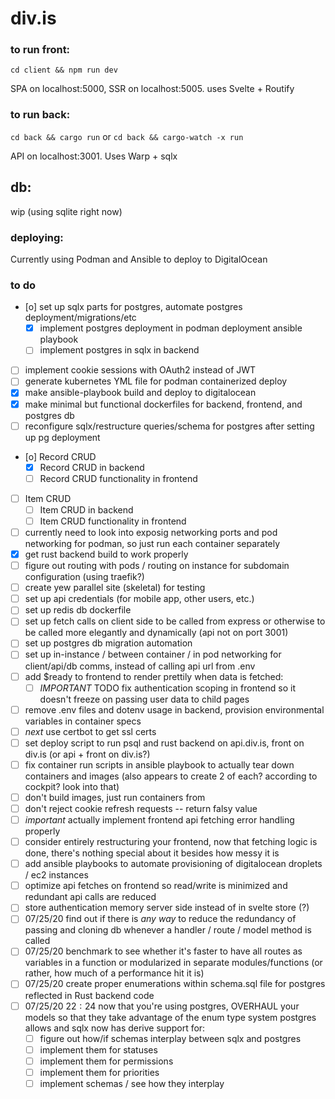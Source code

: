 # div.is

### to run front:
`cd client && npm run dev`

SPA on localhost:5000, SSR on localhost:5005. uses Svelte + Routify

### to run back:
`cd back && cargo run`
or
`cd back && cargo-watch -x run`

API on localhost:3001. Uses Warp + sqlx

## db:
wip (using sqlite right now)

### deploying:
Currently using Podman and Ansible to deploy to DigitalOcean

### to do
- [o] set up sqlx parts for postgres, automate postgres deployment/migrations/etc
    - [X] implement postgres deployment in podman deployment ansible playbook
    - [ ] implement postgres in sqlx in backend
- [ ] implement cookie sessions with OAuth2 instead of JWT
- [ ] generate kubernetes YML file for podman containerized deploy
- [X] make ansible-playbook build and deploy to digitalocean 
- [X] make minimal but functional dockerfiles for backend, frontend, and postgres db
- [ ] reconfigure sqlx/restructure queries/schema for postgres after setting up pg deployment
- [o] Record CRUD
    - [X] Record CRUD in backend 
    - [ ] Record CRUD functionality in frontend
- [ ] Item CRUD
    - [ ] Item CRUD in backend 
    - [ ] Item CRUD functionality in frontend
- [ ] currently need to look into exposig networking ports and pod networking for podman, so just run each container separately
- [X] get rust backend build to work properly
- [ ] figure out routing with pods / routing on instance for subdomain configuration (using traefik?)
- [ ] create yew parallel site (skeletal) for testing
- [ ] set up api credentials (for mobile app, other users, etc.)
- [ ] set up redis db dockerfile  
- [ ] set up fetch calls on client side to be called from express or otherwise to be called more elegantly and dynamically (api not on port 3001)
- [ ] set up postgres db migration automation
- [ ] set up in-instance / between container / in pod networking for client/api/db comms, instead of calling api url from .env
- [ ] add $ready to frontend to render prettily when data is fetched:
    - [ ] *IMPORTANT* TODO fix authentication scoping in frontend so it doesn't freeze on passing user data to child pages
- [ ] remove .env files and dotenv usage in backend, provision environmental variables in container specs
- [ ] *next* use certbot to get ssl certs
- [ ] set deploy script to run psql and rust backend on api.div.is, front on div.is (or api + front on div.is?)
- [ ] fix container run scripts in ansible playbook to actually tear down containers and images (also appears to create 2 of each? according to cockpit? look into that)
- [ ] don't build images, just run containers from
- [ ] don't reject cookie refresh requests -- return falsy value
- [ ] *important* actually implement frontend api fetching error handling properly
- [ ] consider entirely restructuring your frontend, now that fetching logic is done, there's nothing special about it besides how messy it is
- [ ] add ansible playbooks to automate provisioning of digitalocean droplets / ec2 instances
- [ ] optimize api fetches on frontend so read/write is minimized and redundant api calls are reduced
- [ ] store authentication memory server side instead of in svelte store (?)
- [ ] $07/25/20$ find out if there is *any way* to reduce the redundancy of passing and cloning db whenever a handler / route / model method is called
- [ ] $07/25/20$ benchmark to see whether it's faster to have all routes as variables in a function or modularized in separate modules/functions (or rather, how much of a performance hit it is)
- [ ] $07/25/20$  create proper enumerations within schema.sql file for postgres reflected in Rust backend code
- [ ] $07/25/20$ $22:24$ now that you're using postgres, OVERHAUL your models so that they take advantage of the enum type system postgres allows and sqlx now has derive support for:
    - [ ] figure out how/if schemas interplay between sqlx and postgres
    - [ ] implement them for statuses
    - [ ] implement them for permissions
    - [ ] implement them for priorities
    - [ ] implement schemas / see how they interplay
